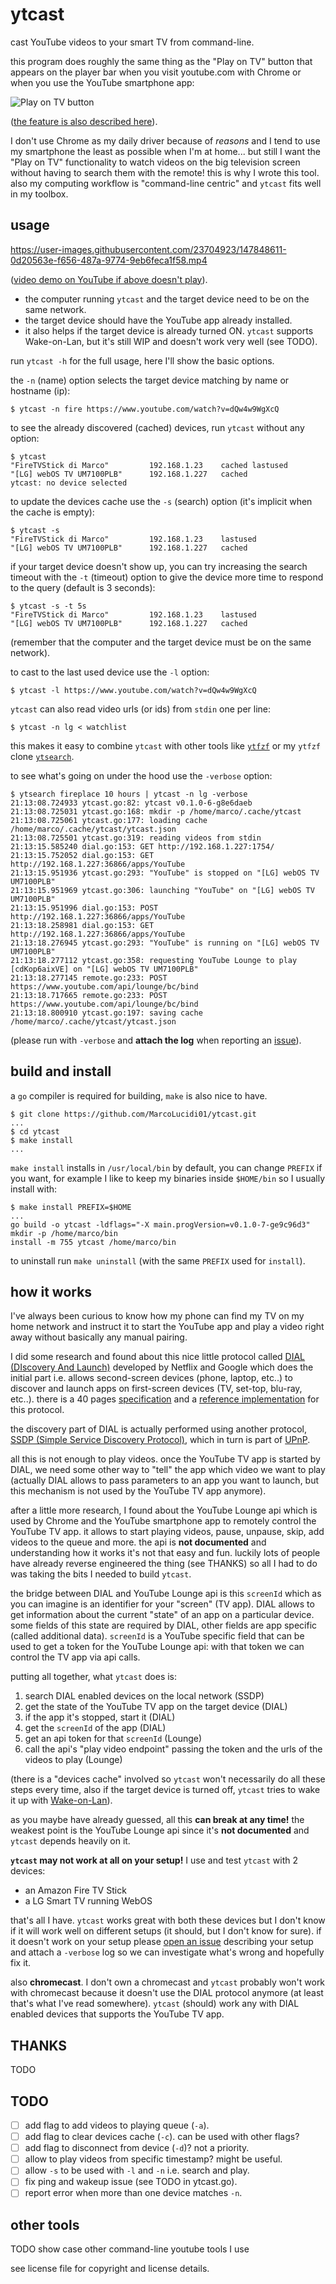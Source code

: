 ytcast
======

cast YouTube videos to your smart TV from command-line.

this program does roughly the same thing as the "Play on TV" button that appears
on the player bar when you visit youtube.com with Chrome or when you use the
YouTube smartphone app:

![Play on TV button][0]

([the feature is also described here][1]).

I don't use Chrome as my daily driver because of *reasons* and I tend to use my
smartphone the least as possible when I'm at home... but still I want the "Play
on TV" functionality to watch videos on the big television screen without having
to search them with the remote! this is why I wrote this tool. also my computing
workflow is "command-line centric" and `ytcast` fits well in my toolbox.

[0]: play-on-tv.png
[1]: https://support.google.com/youtube/answer/7640706

usage
-----

https://user-images.githubusercontent.com/23704923/147848611-0d20563e-f656-487a-9774-9eb6feca1f58.mp4

([video demo on YouTube if above doesn't play][2]).

- the computer running `ytcast` and the target device need to be on the same
  network.
- the target device should have the YouTube app already installed.
- it also helps if the target device is already turned ON. `ytcast` supports
  Wake-on-Lan, but it's still WIP and doesn't work very well (see TODO).

run `ytcast -h` for the full usage, here I'll show the basic options.

the `-n` (name) option selects the target device matching by name or hostname
(ip):

    $ ytcast -n fire https://www.youtube.com/watch?v=dQw4w9WgXcQ

to see the already discovered (cached) devices, run `ytcast` without any
option:

    $ ytcast
    "FireTVStick di Marco"         192.168.1.23    cached lastused
    "[LG] webOS TV UM7100PLB"      192.168.1.227   cached
    ytcast: no device selected

to update the devices cache use the `-s` (search) option (it's implicit when the
cache is empty):

    $ ytcast -s
    "FireTVStick di Marco"         192.168.1.23    lastused
    "[LG] webOS TV UM7100PLB"      192.168.1.227   cached

if your target device doesn't show up, you can try increasing the search
timeout with the `-t` (timeout) option to give the device more time to respond
to the query (default is 3 seconds):

    $ ytcast -s -t 5s
    "FireTVStick di Marco"         192.168.1.23    lastused
    "[LG] webOS TV UM7100PLB"      192.168.1.227   cached

(remember that the computer and the target device must be on the same network).

to cast to the last used device use the `-l` option:

    $ ytcast -l https://www.youtube.com/watch?v=dQw4w9WgXcQ

`ytcast` can also read video urls (or ids) from `stdin` one per line:

    $ ytcast -n lg < watchlist

this makes it easy to combine `ytcast` with other tools like [`ytfzf`][3] or my
`ytfzf` clone [`ytsearch`][4].

to see what's going on under the hood use the `-verbose` option:

    $ ytsearch fireplace 10 hours | ytcast -n lg -verbose
    21:13:08.724933 ytcast.go:82: ytcast v0.1.0-6-g8e6daeb
    21:13:08.725031 ytcast.go:168: mkdir -p /home/marco/.cache/ytcast
    21:13:08.725061 ytcast.go:177: loading cache /home/marco/.cache/ytcast/ytcast.json
    21:13:08.725501 ytcast.go:319: reading videos from stdin
    21:13:15.585240 dial.go:153: GET http://192.168.1.227:1754/
    21:13:15.752052 dial.go:153: GET http://192.168.1.227:36866/apps/YouTube
    21:13:15.951936 ytcast.go:293: "YouTube" is stopped on "[LG] webOS TV UM7100PLB"
    21:13:15.951969 ytcast.go:306: launching "YouTube" on "[LG] webOS TV UM7100PLB"
    21:13:15.951996 dial.go:153: POST http://192.168.1.227:36866/apps/YouTube
    21:13:18.258981 dial.go:153: GET http://192.168.1.227:36866/apps/YouTube
    21:13:18.276945 ytcast.go:293: "YouTube" is running on "[LG] webOS TV UM7100PLB"
    21:13:18.277112 ytcast.go:358: requesting YouTube Lounge to play [cdKop6aixVE] on "[LG] webOS TV UM7100PLB"
    21:13:18.277145 remote.go:233: POST https://www.youtube.com/api/lounge/bc/bind
    21:13:18.717665 remote.go:233: POST https://www.youtube.com/api/lounge/bc/bind
    21:13:18.800910 ytcast.go:197: saving cache /home/marco/.cache/ytcast/ytcast.json

(please run with `-verbose` and **attach the log** when reporting an [issue][5]).

[2]: https://www.youtube.com/watch?v=07aWOpi8DVk
[3]: https://github.com/pystardust/ytfzf
[4]: https://github.com/MarcoLucidi01/bin/blob/master/ytsearch
[5]: https://github.com/MarcoLucidi01/ytcast/issues

build and install
-----------------

a `go` compiler is required for building, `make` is also nice to have.

    $ git clone https://github.com/MarcoLucidi01/ytcast.git
    ...
    $ cd ytcast
    $ make install
    ...

`make install` installs in `/usr/local/bin` by default, you can change `PREFIX`
if you want, for example I like to keep my binaries inside `$HOME/bin` so I
usually install with:

    $ make install PREFIX=$HOME
    ...
    go build -o ytcast -ldflags="-X main.progVersion=v0.1.0-7-ge9c96d3"
    mkdir -p /home/marco/bin
    install -m 755 ytcast /home/marco/bin

to uninstall run `make uninstall` (with the same `PREFIX` used for `install`).

how it works
------------

I've always been curious to know how my phone can find my TV on my home network
and instruct it to start the YouTube app and play a video right away without
basically any manual pairing.

I did some research and found about this nice little protocol called [DIAL
(DIscovery And Launch)][6] developed by Netflix and Google which does the
initial part i.e. allows second-screen devices (phone, laptop, etc..) to
discover and launch apps on first-screen devices (TV, set-top, blu-ray, etc..).
there is a 40 pages [specification][7] and a [reference implementation][8] for
this protocol.

the discovery part of DIAL is actually performed using another protocol, [SSDP
(Simple Service Discovery Protocol)][9], which in turn is part of [UPnP][10].

all this is not enough to play videos. once the YouTube TV app is started by
DIAL, we need some other way to "tell" the app which video we want to play
(actually DIAL allows to pass parameters to an app you want to launch, but this
mechanism is not used by the YouTube TV app anymore).

after a little more research, I found about the YouTube Lounge api which is used
by Chrome and the YouTube smartphone app to remotely control the YouTube TV app.
it allows to start playing videos, pause, unpause, skip, add videos to the queue
and more. the api is **not documented** and understanding how it works it's not
that easy and fun. luckily lots of people have already reverse engineered the
thing (see THANKS) so all I had to do was taking the bits I needed to build
`ytcast`.

the bridge between DIAL and YouTube Lounge api is this `screenId` which as you
can imagine is an identifier for your "screen" (TV app). DIAL allows to get
information about the current "state" of an app on a particular device.  some
fields of this state are required by DIAL, other fields are app specific (called
additional data). `screenId` is a YouTube specific field that can be used to get
a token for the YouTube Lounge api: with that token we can control the TV app
via api calls.

putting all together, what `ytcast` does is:

1. search DIAL enabled devices on the local network (SSDP)
2. get the state of the YouTube TV app on the target device (DIAL)
3. if the app it's stopped, start it (DIAL)
4. get the `screenId` of the app (DIAL)
5. get an api token for that `screenId` (Lounge)
6. call the api's "play video endpoint" passing the token and the urls of the
   videos to play (Lounge)

(there is a "devices cache" involved so `ytcast` won't necessarily do all these
steps every time, also if the target device is turned off, `ytcast` tries to
wake it up with [Wake-on-Lan][11]).

as you maybe have already guessed, all this **can break at any time!** the
weakest point is the YouTube Lounge api since it's **not documented** and
`ytcast` depends heavily on it.

**`ytcast` may not work at all on your setup!** I use and test `ytcast` with 2
devices:

- an Amazon Fire TV Stick
- a LG Smart TV running WebOS

that's all I have. `ytcast` works great with both these devices but I don't know
if it will work well on different setups (it should, but I don't know for sure).
if it doesn't work on your setup please [open an issue][12] describing your
setup and attach a `-verbose` log so we can investigate what's wrong and
hopefully fix it.

also **chromecast**. I don't own a chromecast and `ytcast` probably won't work
with chromecast because it doesn't use the DIAL protocol anymore (at least
that's what I've read somewhere). `ytcast` (should) work any with DIAL enabled
devices that supports the YouTube TV app.

[6]: http://www.dial-multiscreen.org
[7]: http://www.dial-multiscreen.org/dial-protocol-specification/DIAL-2ndScreenProtocol-2.2.1.pdf
[8]: https://github.com/Netflix/dial-reference
[9]: https://en.wikipedia.org/wiki/Simple_Service_Discovery_Protocol
[10]: https://en.wikipedia.org/wiki/Universal_Plug_and_Play
[11]: https://en.wikipedia.org/wiki/Wake-on-LAN
[12]: https://github.com/MarcoLucidi01/ytcast/issues

THANKS
------

TODO

TODO
----

- [ ] add flag to add videos to playing queue (`-a`).
- [ ] add flag to clear devices cache (`-c`). can be used with other flags?
- [ ] add flag to disconnect from device (`-d`)? not a priority.
- [ ] allow to play videos from specific timestamp? might be useful.
- [ ] allow `-s` to be used with `-l` and `-n` i.e. search and play.
- [ ] fix ping and wakeup issue (see TODO in ytcast.go).
- [ ] report error when more than one device matches `-n`.

other tools
-----------

TODO show case other command-line youtube tools I use

see license file for copyright and license details.
